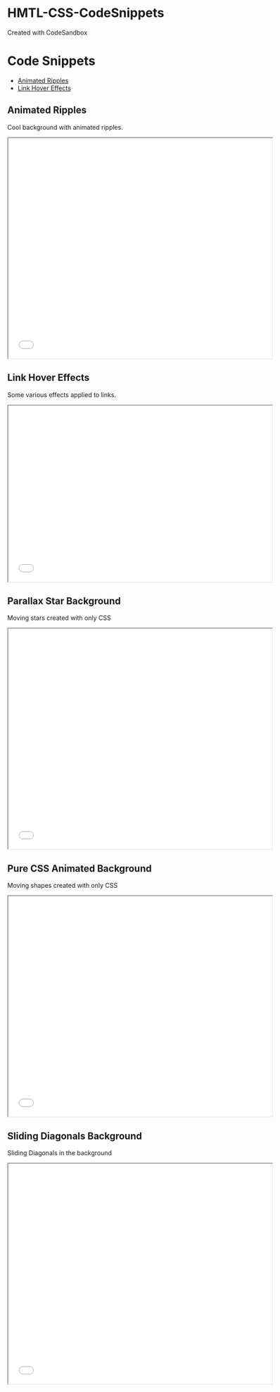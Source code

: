 # HMTL-CSS-CodeSnippets
Created with CodeSandbox
<head>
  <link rel="stylesheet" href="style.css" type="text/css" />
</head>
<body>
  <h1>Code Snippets</h1>
  <div class="header">
    <div class="site-logo"></div>
    <div class="nav">
      <ul>
        <li>
          <a href="./Animated-Ripples/index.html">Animated Ripples</a>
        </li>
        <li>
          <a href="./Link-Hover-Effects/index.html">Link Hover Effects</a>
        </li>
      </ul>
    </div>
  </div>
  <div class="content">
    <div class="snippet">
      <h2>Animated Ripples</h2>
      <p>Cool background with animated ripples.</p>
      <iframe
        src="./Animated-Ripples/index.html"
        width="600"
        height="500"
      ></iframe>
    </div>
    <div class="snippet">
      <h2>Link Hover Effects</h2>
      <p>Some various effects applied to links.</p>
      <iframe
        src="./Link-Hover-Effects/index.html"
        width="600"
        height="400"
      ></iframe>
    </div>
    <div class="snippet">
      <h2>Parallax Star Background</h2>
      <p>Moving stars created with only CSS</p>
      <iframe
        src="./Parallax-Star-Background/index.html"
        width="600"
        height="500"
      ></iframe>
    </div>
    <div class="snippet">
      <h2>Pure CSS Animated Background</h2>
      <p>Moving shapes created with only CSS</p>
      <iframe
        src="./Pure-CSS-Animated-Background/index.html"
        width="600"
        height="500"
      ></iframe>
    </div>
    <div class="snippet">
      <h2>Sliding Diagonals Background</h2>
      <p>Sliding Diagonals in the background</p>
      <iframe
        src="./Sliding-Diagonals-Background/index.html"
        width="600"
        height="500"
      ></iframe>
    </div>
  </div>
</body>
